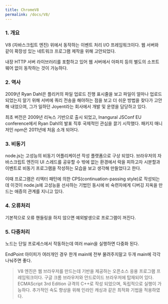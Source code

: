 ```yaml
---
title: ChromeV8
permalink: /docs/V8/
---
```


### 1. 개요

V8 (자바스크립트 엔진) 위에서 동작하는 이벤트 처리 I/O 프레임워크이다. 웹 서버와 같이 확장성 있는 네트워크 프로그램 제작을 위해 고안되었다.

내장 HTTP 서버 라이브러리를 포함하고 있어 웹 서버에서 아파치 등의 별도의 소프트웨어 없이 동작하는 것이 가능하다.

### 2. 역사

2009년 Ryan Dahl은 플리커의 파일 업로드 진행 표시줄을 보고 파일이 얼마나 업로드 되었는지 알기 위해 서버에 쿼리 전송을 해야하는 점을 보고 더 쉬운 방법을 찾다가 고안해 내었으여, 그가 일하던 Joyent라는 회사에서 개발 및 운영을 담당하고 있다.

최초 버전은 2009년 리눅스 기반으로 출시 되었고, Inangural JSConf EU conference에서 Ryan Dahl의 발표 직후 국제적인 관심을 끌기 시작했다. 패키지 매니저인 npm은 2011년에 처음 소개 되어다.

### 3. 비동기

node.js는 고성능의 비동기 어플리케이션 작성 플랫폼으로 구상 되었다. 브라우저의 자바스크립트 엔진이 UI 스레드를 공유할 수 밖에 없는 환경에서 락을 피하고자 시분할과 이벤트로 비동기 프로그램을 작성하는 모습을 보고 생각해 만들었다고 한다.

이때 프로그램은 리엑터 패턴에 의한 CPS(continuation-passing style)로 작성되는데 이것이 node.js에 고성능을 선사하는 기법인 동시에 비 숙련자에게 디버깅 지옥을 만드는 애증의 관계를 지니고 있다.

### 4. 오류처리

기본적으로 오류 핸들링을 하지 않으면 예외발생으로 프로그램이 꺼진다.

### 5. 다중처리

노드는 단일 프로세스에서 작동하는데 여러 main을 실행하면 다중화 된다.

EndPoint 아이피가 여러개인 경우 한개 main에 전부 물려주지말고 두개 main에 각각 나눠주면 좋다.

> V8 엔진은 웹 브라우저를 만드는데 기반을 제공하는 오픈소스 응용 프로그램 프레임워크이다. 구글 크롬 브라우저와 안드로이드 브라우저에 탑재되어 있다. ECMAScript 3rd Edition 규격의 C++로 작성 되었으며, 독립적으로 실행이 가능하다. 추가적인 속도 향상을 위해 인라인 캐싱과 같은 최적화 기법을 적용하였다.

